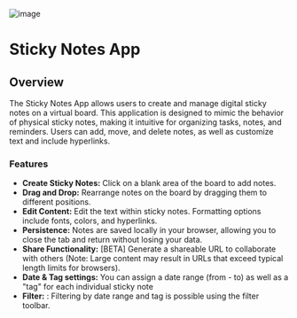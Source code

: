 ![image](https://github.com/user-attachments/assets/659f9024-687b-4319-b771-274e0f08b86d)

# Sticky Notes App

## Overview
The Sticky Notes App allows users to create and manage digital sticky notes on a virtual board. This application is designed to mimic the behavior of physical sticky notes, making it intuitive for organizing tasks, notes, and reminders. Users can add, move, and delete notes, as well as customize text and include hyperlinks.

### Features
- **Create Sticky Notes:** Click on a blank area of the board to add notes.
- **Drag and Drop:** Rearrange notes on the board by dragging them to different positions.
- **Edit Content:** Edit the text within sticky notes. Formatting options include fonts, colors, and hyperlinks.
- **Persistence:** Notes are saved locally in your browser, allowing you to close the tab and return without losing your data.
- **Share Functionality:** [BETA] Generate a shareable URL to collaborate with others (Note: Large content may result in URLs that exceed typical length limits for browsers).
- **Date & Tag settings:** You can assign a date range (from - to) as well as a "tag" for each individual sticky note
- **Filter:** : Filtering by date range and tag is possible using the filter toolbar.